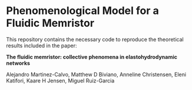 # Phenomenological Model for a Fluidic Memristor


This repository contains the necessary code to reproduce the theoretical results included in the paper:

**The fluidic memristor: collective phenomena in elastohydrodynamic networks**

Alejandro Martinez-Calvo, Matthew D Biviano, Anneline Christensen, Eleni Katifori, Kaare H Jensen, Miguel Ruiz-Garcia
